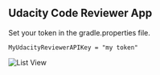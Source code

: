 ## Udacity Code Reviewer App

Set your token in the gradle.properties file.

`MyUdacityReviewerAPIKey = "my token"`

![List View](http://throw.rocks/android-projects/code-reviewer-app/list-view-2016-07-07.png)
